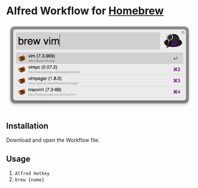 # Alfred Workflow for [Homebrew](http://mxcl.github.io/homebrew/)

![Homebrew Workflow Screenshot](./screenshot.png)

## Installation

Download and open the Workflow file.

## Usage

1. `Alfred Hotkey`
2. `brew {name}`
